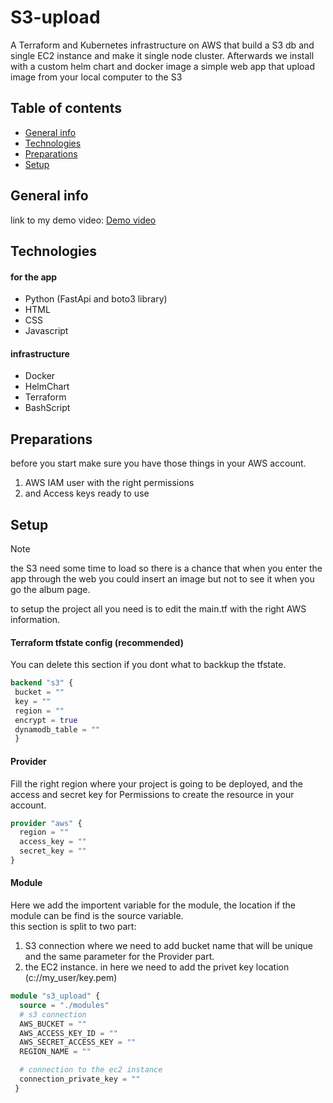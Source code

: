 # S3-upload
A Terraform and Kubernetes infrastructure on AWS that build a S3 db and single EC2 instance and make it single node cluster. Afterwards we install with a custom helm chart and docker image a simple web app that upload image from your local computer to the S3  


## Table of contents
* [General info](#general-info)
* [Technologies](#technologies)
* [Preparations](#preparations)
* [Setup](#setup)

## General info
link to my demo video:
[Demo video](https://www.loom.com/share/48a60e4d13ff4b7ba8512c3b064aff65?sid=c8fc274f-1764-4ebc-bb8e-562c0d6e3fc2)




## Technologies
#### for the app
  * Python (FastApi and boto3 library)
  * HTML
  * CSS
  * Javascript
#### infrastructure
  * Docker
  * HelmChart
  * Terraform
  * BashScript


## Preparations
before you start make sure you have those things in your AWS account. 
1. AWS IAM user with the right permissions
2. and Access keys ready to use


## Setup
> [!NOTE]
> the S3 need some time to load so there is a chance that when you enter the app through the web you could insert an image but not to see it when you go the album page.

to setup the project all you need is to edit the main.tf with the right AWS information.
#### Terraform tfstate config (recommended)
You can delete this section if you dont what to backkup the tfstate.
```terraform
backend "s3" {
 bucket = ""
 key = ""
 region = ""
 encrypt = true
 dynamodb_table = ""
 }
```
#### Provider
Fill the right region where your project is going to be deployed, and the access and secret key for Permissions to create the resource in your account.   
  
```terraform
provider "aws" {
  region = ""
  access_key = ""
  secret_key = ""
}
```
#### Module
Here we add the importent variable for the module, the location if the module can be find is the source variable. <br />
this section is split to two part: <br /> 
1. S3 connection where we need to add bucket name that will be unique and the same parameter for the Provider part.
2. the EC2 instance. in here we need to add the privet key location (c://my_user/key.pem)  
```terraform
module "s3_upload" {
  source = "./modules"
  # s3 connection
  AWS_BUCKET = ""
  AWS_ACCESS_KEY_ID = ""
  AWS_SECRET_ACCESS_KEY = ""
  REGION_NAME = ""

  # connection to the ec2 instance
  connection_private_key = ""
 }
```
